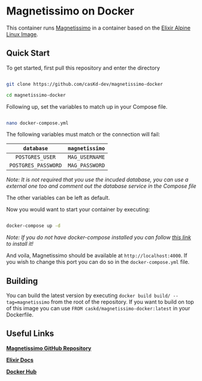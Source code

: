  # Magnetissimo on Docker

 

 This container runs [Magnetissimo](https://github.com/sergiotapia/magnetissimo) in a container based on the [Elixir Alpine Linux Image](https://hub.docker.com/_/elixir).

 

 ## Quick Start

 

 To get started, first pull this repository and enter the directory

 ```bash

 git clone https://github.com/casKd-dev/magnetissimo-docker

 cd magnetissimo-docker

 ```

 

Following up, set the variables to match up in your Compose file.



```bash

nano docker-compose.yml

```



The following variables must match or the connection will fail:



|`database` | `magnetissimo` |
| :---: | :---: |
|`POSTGRES_USER` | `MAG_USERNAME` | 
|`POSTGRES_PASSWORD` | `MAG_PASSWORD` | 



*Note: It is not required that you use the incuded database, you can use a external one too and comment out the database service in the Compose file*



The other variables can be left as default.



Now you would want to start your container by executing:

```bash

docker-compose up -d

```



*Note: If you do not have docker-compose installed you can follow [this link](https://docs.docker.com/compose/install/) to install it!*



And voila, Magnetissimo should be available at `http://localhost:4000`. If you wish to change this port you can do so in the `docker-compose.yml` file.



## Building



You can build the latest version by executing `docker build build/ --tag=magnetissimo` from the root of the repository. If you want to build on top of this image you can use `FROM caskd/magnetissimo-docker:latest` in your Dockerfile.



## Useful Links

[**Magnetissimo GitHub Repository**](https://github.com/sergiotapia/magnetissimo)



[**Elixir Docs**](https://elixir-lang.org/docs.html)



[**Docker Hub**](https://hub.docker.com/r/caskd/magnetissimo-docker)

 
